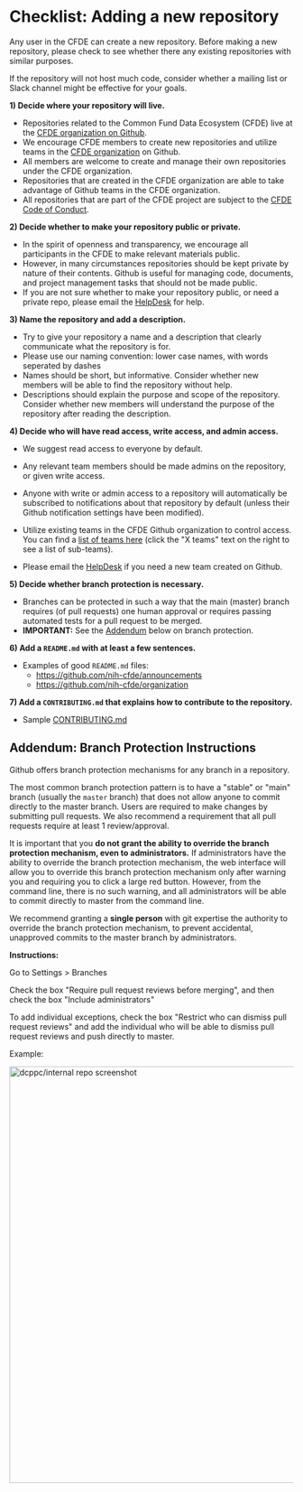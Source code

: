 # Checklist: Adding a new repository

Any user in the CFDE can create a new repository. Before making a new repository, please check to see whether there any existing repositories with similar purposes. 

If the repository will not host much code, consider whether a mailing list or Slack channel might be effective for your goals.

**1) Decide where your repository will live.**

  - Repositories related to the Common Fund Data Ecosystem (CFDE)
    live at the [CFDE organization on Github](https://github.com/nih-cfde).
  - We encourage CFDE members to create new repositories and utilize
    teams in the [CFDE organization](https://github.com/orgs/nih-cfde/teams) on
    Github.
  - All members are welcome to create and manage their own repositories
    under the CFDE organization.
  - Repositories that are created in the CFDE organization are able to
    take advantage of Github teams in the CFDE organization.
  - All repositories that are part of the CFDE project are subject to
    the [CFDE Code of Conduct](./CODEOFCONDUCT.md).

**2) Decide whether to make your repository public or private.**

  - In the spirit of openness and transparency, we encourage all
    participants in the CFDE to make relevant materials public.
  - However, in many circumstances repositories should be kept private
    by nature of their contents. Github is useful for managing code,
    documents, and project management tasks that should not be made
    public.
  - If you are not sure whether to make your repository public, or need a private repo, please email the [HelpDesk](mailto:autohelp+int+851+6545985337373134556@CFDE.groups.io) for help.

**3) Name the repository and add a description.**

  - Try to give your repository a name and a description that clearly
    communicate what the repository is for.
  - Please use our naming convention: lower case names, with words seperated by dashes
  - Names should be short, but informative. Consider whether new members will be able to find the repository without help.
  - Descriptions should explain the purpose and scope of the repository. 
    Consider whether new members will understand the purpose of the repository after reading the description.

**4) Decide who will have read access, write access, and admin access.**

  - We suggest read access to everyone by default.

  - Any relevant team members should be made admins on the repository, or
    given write access.

  - Anyone with write or admin access to a repository will automatically
    be subscribed to notifications about that repository by default
    (unless their Github notification settings have been modified).

  - Utilize existing teams in the CFDE Github organization to control
    access. You can find a [list of teams
    here](https://github.com/orgs/nih-cfde/teams) (click the "X teams" text
    on the right to see a list of sub-teams).

  - Please email the [HelpDesk](mailto:autohelp+int+851+6545985337373134556@CFDE.groups.io) if you need a new team created on
    Github.

**5) Decide whether branch protection is necessary.**

  - Branches can be protected in such a way that the main (master)
    branch requires (of pull requests) one human approval or requires
    passing automated tests for a pull request to be merged.
  - **IMPORTANT:** See the [Addendum](#addendum) below on branch
    protection.

**6) Add a `README.md` with at least a few sentences.**

  - Examples of good `README.md` files:
      - <https://github.com/nih-cfde/announcements>
      - <https://github.com/nih-cfde/organization>

**7) Add a `CONTRIBUTING.md` that explains how to contribute to the
repository.**

  - Sample [CONTRIBUTING.md](./CONTRIBUTING.md)


<a name="addendum"></a>

## Addendum: Branch Protection Instructions

Github offers branch protection mechanisms for any branch in a
repository.

The most common branch protection pattern is to have a "stable" or
"main" branch (usually the `master` branch) that does not allow anyone
to commit directly to the master branch. Users are required to make
changes by submitting pull requests. We also recommend a requirement
that all pull requests require at least 1 review/approval.

It is important that you **do not grant the ability to override the
branch protection mechanism, even to administrators.** If administrators
have the ability to override the branch protection mechanism, the web
interface will allow you to override this branch protection mechanism
only after warning you and requiring you to click a large red button.
However, from the command line, there is no such warning, and all
administrators will be able to commit directly to master from the
command line.

We recommend granting a **single person** with git expertise the
authority to override the branch protection mechanism, to prevent
accidental, unapproved commits to the master branch by administrators.

**Instructions:**

Go to Settings \> Branches

Check the box "Require pull request reviews before merging", and then
check the box "Include administrators"

To add individual exceptions, check the box "Restrict who can dismiss
pull request reviews" and add the individual who will be able to dismiss
pull request reviews and push directly to master.

Example:

<img width="738" alt="dcppc/internal repo screenshot"
src="https://user-images.githubusercontent.com/368075/44003884-13f7dc8a-9e0f-11e8-9574-a6d24a9ce734.png">
